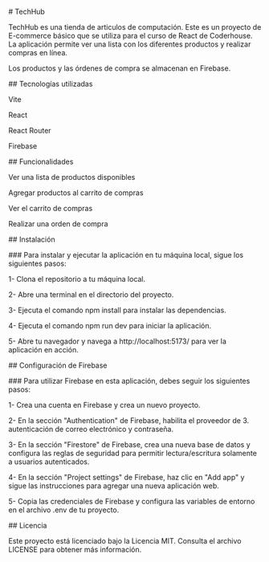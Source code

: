 \# TechHub

TechHub es una tienda de articulos de computación. Este es un proyecto de E-commerce básico que se utiliza para el curso de React de Coderhouse. La aplicación permite ver una lista con los diferentes productos y realizar compras en línea.

Los productos y las órdenes de compra se almacenan en Firebase.

\## Tecnologías utilizadas

Vite

React

React Router

Firebase

\## Funcionalidades

Ver una lista de productos disponibles

Agregar productos al carrito de compras

Ver el carrito de compras

Realizar una orden de compra

\## Instalación

\### Para instalar y ejecutar la aplicación en tu máquina local, sigue los siguientes pasos:

1- Clona el repositorio a tu máquina local.

2- Abre una terminal en el directorio del proyecto.

3- Ejecuta el comando npm install para instalar las dependencias.

4- Ejecuta el comando npm run dev para iniciar la aplicación.

5- Abre tu navegador y navega a http://localhost:5173/ para ver la aplicación en acción.

\## Configuración de Firebase

\### Para utilizar Firebase en esta aplicación, debes seguir los siguientes pasos:

1- Crea una cuenta en Firebase y crea un nuevo proyecto.

2- En la sección "Authentication" de Firebase, habilita el proveedor de 3. autenticación de correo electrónico y contraseña.

3- En la sección "Firestore" de Firebase, crea una nueva base de datos y configura las reglas de seguridad para permitir lectura/escritura solamente a usuarios autenticados.

4- En la sección "Project settings" de Firebase, haz clic en "Add app" y sigue las instrucciones para agregar una nueva aplicación web.

5- Copia las credenciales de Firebase y configura las variables de entorno en el archivo .env de tu proyecto.

\## Licencia

Este proyecto está licenciado bajo la Licencia MIT. Consulta el archivo LICENSE para obtener más información.
